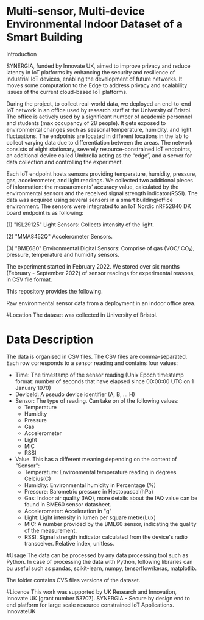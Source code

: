 # Multi-sensor, Multi-device Environmental Indoor Dataset of a Smart Building #

Introduction

SYNERGIA, funded by Innovate UK, aimed to improve privacy and reduce latency in IoT platforms by enhancing the security and resilience of industrial IoT devices, enabling the development of future networks. It moves some computation to the Edge to address privacy and scalability issues of the current cloud-based IoT platforms.

During the project, to collect real-world data, we deployed an end-to-end IoT network in an office used by research staff at the University of Bristol. The office is actively used by a significant number of academic personnel and students (max occupancy of 28 people). It gets exposed to environmental changes such as seasonal temperature, humidity, and light fluctuations. The endpoints are located in different locations in the lab to collect varying data due to differentiation between the areas. The network consists of eight stationary, severely resource-constrained IoT endpoints, an additional device called Umbrella acting as the “edge”, and a server for data collection and controlling the experiment.

Each IoT endpoint hosts sensors providing temperature, humidity, pressure, gas, accelerometer, and light readings. We collected two additional pieces of information: the measurements’ accuracy value, calculated by the environmental sensors and the received signal strength indicator(RSSI). The data was acquired using several sensors in a smart building/office environment. The sensors were integrated to an IoT Nordic nRF52840 DK board endpoint is as following:

(1) "ISL29125" Light Sensors: Collects intensity of the light.

(2) "MMA8452Q" Accelerometer Sensors.

(3) "BME680" Environmental Digital Sensors: Comprise of gas (VOC/ CO₂), pressure, temperature and humidity sensors.

The experiment started in February 2022. We stored over six months (February - September 2022) of sensor readings for experimental reasons, in CSV file format.

This repository provides the following.

Raw environmental sensor data from a deployment in an indoor office area.

#Location
The dataset was collected in University of Bristol.

# Data Description
The data is organised in CSV files. The CSV files are comma-separated. Each row corresponds to a sensor reading and contains four values:

* Time: The timestamp of the sensor reading (Unix Epoch timestamp format: number of seconds that have elapsed since 00:00:00 UTC on 1 January 1970)
* DeviceId: A pseudo device identifier (A, B, ... H)
* Sensor: The type of reading. Can take on of the following values:
  * Temperature
  * Humidity
  * Pressure
  * Gas
  * Accelerometer
  * Light
  * MIC
  * RSSI
* Value. This has a different meaning depending on the content of "Sensor":
  * Temperature: Environmental temperature reading in degrees Celcius(C)
  * Humidity: Environmental humidity in Percentage (%)
  * Pressure: Barometric pressure in Hectopascal(hPa)
  * Gas: Indoor air quality (IAQ), more details about the IAQ value can be found in BME60 sensor datasheet.
  * Accelerometer: Acceleration in "g" 
  * Light: Light intensity in  lumen per square metre(Lux)
  * MIC: A number provided by the BME60 sensor, indicating the quality of the measurement.
  * RSSI: Signal strength indicator calculated from the device's radio transceiver. Relative index, unitless.

#Usage
The data can be processed by any data processing tool such as Python. In case of processing the data with Python, following libraries can bu useful such as pandas, scikit-learn, numpy, tensorflow/keras, matplotlib.

The folder contains CVS files versions of the dataset.



#Licence
This work was supported by UK Research and Innovation, Innovate UK [grant number 53707]. SYNERGIA - Secure by design end to end platform for large scale resource constrained IoT Applications. InnovateUK
